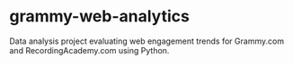 # grammy-web-analytics
Data analysis project evaluating web engagement trends for Grammy.com and RecordingAcademy.com using Python.
